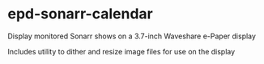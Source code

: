 # epd-sonarr-calendar

Display monitored Sonarr shows on a 3.7-inch Waveshare e-Paper display

Includes utility to dither and resize image files for use on the display
